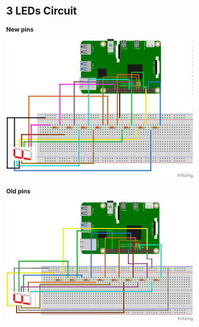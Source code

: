 # 3 LEDs Circuit  
### New pins
![7_seg_common_cathode.png](images/7_seg_common_cathode.png)
### Old pins
![7_seg_common_cathode_1.png](images/7_seg_common_cathode_1.png)